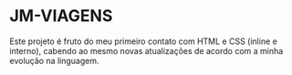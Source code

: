 # JM-VIAGENS

Este projeto é fruto do meu primeiro contato com HTML e CSS (inline e interno), cabendo ao mesmo novas atualizações de acordo com a minha evolução na linguagem.
